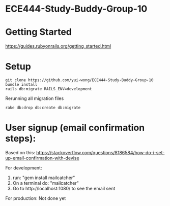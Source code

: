 # ECE444-Study-Buddy-Group-10

# Getting Started
https://guides.rubyonrails.org/getting_started.html

# Setup
```
git clone https://github.com/yui-wong/ECE444-Study-Buddy-Group-10
bundle install
rails db:migrate RAILS_ENV=development
```

Rerunning all migration files
```
rake db:drop db:create db:migrate
```

# User signup (email confirmation steps):
Based on this: https://stackoverflow.com/questions/8186584/how-do-i-set-up-email-confirmation-with-devise

For development:
   1. run: "gem install mailcatcher"
   2. On a terminal do: "mailcatcher"
   3. Go to http://localhost:1080/ to see the email sent 

For production:
Not done yet
